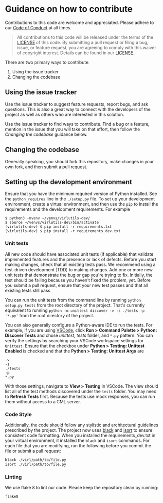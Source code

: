 # Guidance on how to contribute

Contributions to this code are welcome and appreciated.
Please adhere to our [Code of Conduct](./CODE_OF_CONDUCT.md) at all times.

> All contributions to this code will be released under the terms of the [LICENSE](./LICENSE) of this code. By submitting a pull request or filing a bug, issue, or feature request, you are agreeing to comply with this waiver of copyright interest. Details can be found in our [LICENSE](./LICENSE).

There are two primary ways to contribute:

1. Using the issue tracker
2. Changing the codebase


## Using the issue tracker

Use the issue tracker to suggest feature requests, report bugs, and ask questions. This is also a great way to connect with the developers of the project as well as others who are interested in this solution.

Use the issue tracker to find ways to contribute. Find a bug or a feature, mention in the issue that you will take on that effort, then follow the _Changing the codebase_ guidance below.


## Changing the codebase

Generally speaking, you should fork this repository, make changes in your own fork, and then submit a pull request.

## Setting up the development environment

Ensure that you have the minimum required version of Python installed.  See the `python_requires` line in the `./setup.py` file.  To set up your development environment, create a virtual environment, and then use the `pip` to install the requirements and the development requirements.  For example

    $ python3 -mvenv ~/venvs/virlutils-dev/
    $ source ~/venvs/virlutils-dev/bin/activate
    (virlutils-dev) $ pip install -r requirements.txt
    (virlutils-dev) $ pip install -r requirements_dev.txt

### Unit tests

All new code should have associated unit tests (if applicable) that validate implemented features and the presence or lack of defects.  Before you start making changes, check that all existing tests pass.  We recommend using a test-driven development (TDD) to making changes.  Add one or more new unit tests that demonstrate the bug or gap you're trying to fix.  Initially, the test should be failing because you haven't fixed the problem, yet.  Before you submit a pull request, ensure that your new test passes and that all existing tests still pass.

You can run the unit tests from the command line by running `python setup.py tests` from the root directory of the project.  That's currently equivalent to running `python -m unittest discover -v -s ./tests -p '*.py'` from the root directory of the project.

You can also generally configure a Python-aware IDE to run the tests.  For example, if you are using [VSCode](https://code.visualstudio.com/), click **Run > Command Palette > Python: Discover Tests** and chose *unittest*, *tests* folder, and `*.py` pattern.  You can verify the settings by searching your VSCode workspace settings for `Unittest`.  Ensure that the checkbox under **Python > Testing: Unittest Enabled** is checked and that the **Python > Testing: Unittest Args** are

    -v
    -s
    ./tests
    -p
    *.py

With those settings, navigate to **View > Testing** in VSCode.  The view should list all of the test methods discovered under the `tests` folder.  You may need to **Refresh Tests** first.  Because the tests use mock responses, you can run them without access to a CML server.

### Code Style

Additionally, the code should follow any stylistic and architectural guidelines prescribed by the project.  The project now uses [black](https://black.readthedocs.io/) and [isort](https://pycqa.github.io/isort/) to ensure consistent code formatting.  When you installed the requirements_dev.txt in your virtual environment, it installed the `black` and `isort` commands.  For each file that you are modifying, run the following before you commit the file or submit a pull request:

```sh
black ./virl/path/to/file.py
isort ./virl/path/to/file.py
```

### Linting

We use flake 8 to lint our code. Please keep the repository clean by running:

```sh
flake8
```
